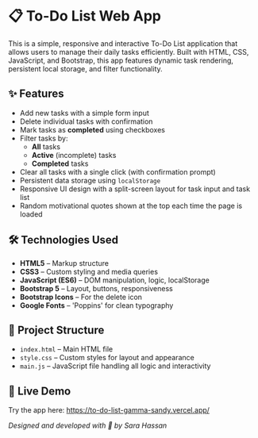 <h1>📋 To-Do List Web App</h1>

  <p>This is a simple, responsive and interactive To-Do List application that allows users to manage their daily tasks efficiently. Built with HTML, CSS, JavaScript, and Bootstrap, this app features dynamic task rendering, persistent local storage, and filter functionality.</p>


  <h2>✨ Features</h2>
  <ul>
    <li>Add new tasks with a simple form input</li>
    <li>Delete individual tasks with confirmation</li>
    <li>Mark tasks as <strong>completed</strong> using checkboxes</li>
    <li>Filter tasks by:
      <ul>
        <li><strong>All</strong> tasks</li>
        <li><strong>Active</strong> (incomplete) tasks</li>
        <li><strong>Completed</strong> tasks</li>
      </ul>
    </li>
    <li>Clear all tasks with a single click (with confirmation prompt)</li>
    <li>Persistent data storage using <code>localStorage</code></li>
    <li>Responsive UI design with a split-screen layout for task input and task list</li>
    <li>Random motivational quotes shown at the top each time the page is loaded</li>
  </ul>

  <h2>🛠️ Technologies Used</h2>
  <ul>
    <li><strong>HTML5</strong> – Markup structure</li>
    <li><strong>CSS3</strong> – Custom styling and media queries</li>
    <li><strong>JavaScript (ES6)</strong> – DOM manipulation, logic, localStorage</li>
    <li><strong>Bootstrap 5</strong> – Layout, buttons, responsiveness</li>
    <li><strong>Bootstrap Icons</strong> – For the delete icon</li>
    <li><strong>Google Fonts</strong> – 'Poppins' for clean typography</li>
  </ul>

  <h2>📁 Project Structure</h2>
  <ul>
    <li><code>index.html</code> – Main HTML file</li>
    <li><code>style.css</code> – Custom styles for layout and appearance</li>
    <li><code>main.js</code> – JavaScript file handling all logic and interactivity</li>
  </ul>

  </ol>
<h2>🔗 Live Demo</h2>
<p>
  Try the app here: 
  <a href="https://to-do-list-gamma-sandy.vercel.app/" target="_blank">
    https://to-do-list-gamma-sandy.vercel.app/
  </a>
</p>
<p><em>Designed and developed with 💜 by Sara Hassan</em></p>

